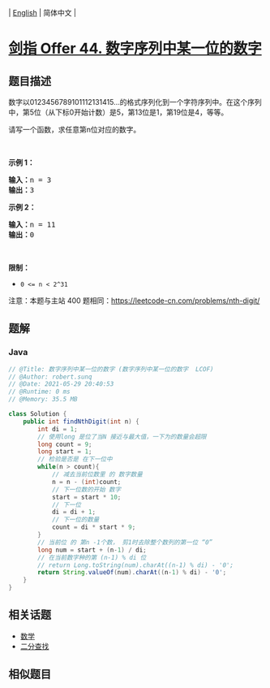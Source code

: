 
| [English](README_EN.md) | 简体中文 |

# [剑指 Offer 44. 数字序列中某一位的数字](https://leetcode.cn//problems/shu-zi-xu-lie-zhong-mou-yi-wei-de-shu-zi-lcof/)

## 题目描述

<p>数字以0123456789101112131415&hellip;的格式序列化到一个字符序列中。在这个序列中，第5位（从下标0开始计数）是5，第13位是1，第19位是4，等等。</p>

<p>请写一个函数，求任意第n位对应的数字。</p>

<p>&nbsp;</p>

<p><strong>示例 1：</strong></p>

<pre><strong>输入：</strong>n = 3
<strong>输出：</strong>3
</pre>

<p><strong>示例 2：</strong></p>

<pre><strong>输入：</strong>n = 11
<strong>输出：</strong>0</pre>

<p>&nbsp;</p>

<p><strong>限制：</strong></p>

<ul>
	<li><code>0 &lt;= n &lt;&nbsp;2^31</code></li>
</ul>

<p>注意：本题与主站 400 题相同：<a href="https://leetcode-cn.com/problems/nth-digit/">https://leetcode-cn.com/problems/nth-digit/</a></p>


## 题解


### Java

```Java
// @Title: 数字序列中某一位的数字 (数字序列中某一位的数字  LCOF)
// @Author: robert.sunq
// @Date: 2021-05-29 20:40:53
// @Runtime: 0 ms
// @Memory: 35.5 MB

class Solution {
    public int findNthDigit(int n) {
        int di = 1;
        // 使用long 是位了当N 接近与最大值，一下为的数量会超限
        long count = 9;
        long start = 1;
        // 检验是否是 在下一位中
        while(n > count){
            // 减去当前位数里 的 数字数量
            n = n - (int)count;
            // 下一位数的开始 数字
            start = start * 10;
            // 下一位
            di = di + 1;
            // 下一位的数量
            count = di * start * 9;  
        }
        // 当前位 的 第n -1个数， 剪1时去除整个数列的第一位 “0”
        long num = start + (n-1) / di;
        // 在当前数字种的第 (n-1) % di 位
        // return Long.toString(num).charAt((n-1) % di) - '0';
        return String.valueOf(num).charAt((n-1) % di) - '0';
    }
}
```



## 相关话题

- [数学](https://leetcode.cn//tag/math)
- [二分查找](https://leetcode.cn//tag/binary-search)

## 相似题目



